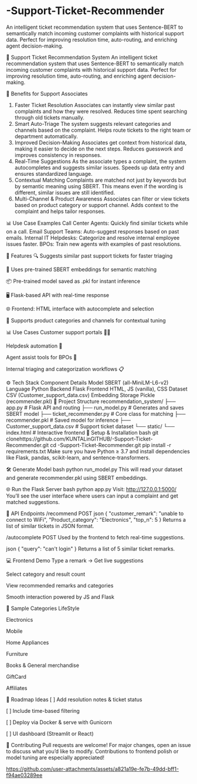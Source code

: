 # -Support-Ticket-Recommender
An intelligent ticket recommendation system that uses Sentence-BERT to semantically match incoming customer complaints with historical support data. Perfect for improving resolution time, auto-routing, and enriching agent decision-making.


🧠 Support Ticket Recommendation System
An intelligent ticket recommendation system that uses Sentence-BERT to semantically match incoming customer complaints with historical support data. Perfect for improving resolution time, auto-routing, and enriching agent decision-making.


🧠 Benefits for Support Associates

1. Faster Ticket Resolution
Associates can instantly view similar past complaints and how they were resolved.
Reduces time spent searching through old tickets manually.
2. Smart Auto-Triage
The system suggests relevant categories and channels based on the complaint.
Helps route tickets to the right team or department automatically.
3. Improved Decision-Making
Associates get context from historical data, making it easier to decide on the next steps.
Reduces guesswork and improves consistency in responses.
4. Real-Time Suggestions
As the associate types a complaint, the system autocompletes and suggests similar issues.
Speeds up data entry and ensures standardized language.
5. Contextual Matching
Complaints are matched not just by keywords but by semantic meaning using SBERT.
This means even if the wording is different, similar issues are still identified.
6. Multi-Channel & Product Awareness
Associates can filter or view tickets based on product category or support channel.
Adds context to the complaint and helps tailor responses.

📊 Use Case Examples
Call Center Agents: Quickly find similar tickets while on a call.
Email Support Teams: Auto-suggest responses based on past emails.
Internal IT Helpdesks: Categorize and resolve internal employee issues faster.
BPOs: Train new agents with examples of past resolutions.

🚀 Features
🔍 Suggests similar past support tickets for faster triaging

🧠 Uses pre-trained SBERT embeddings for semantic matching

📦 Pre-trained model saved as .pkl for instant inference

🖥️ Flask-based API with real-time response

🌐 Frontend: HTML interface with autocomplete and selection

📁 Supports product categories and channels for contextual tuning

📊 Use Cases
Customer support portals 🧑‍💻

Helpdesk automation 🔧

Agent assist tools for BPOs 🤖

Internal triaging and categorization workflows 📋

⚙️ Tech Stack
Component	Details
Model	SBERT (all-MiniLM-L6-v2)
Language	Python
Backend	Flask
Frontend	HTML, JS (vanilla), CSS
Dataset	CSV (Customer_support_data.csv)
Embedding Storage	Pickle (recommender.pkl)
📁 Project Structure
recommendation_system/
├── app.py                     # Flask API and routing
├── run_model.py              # Generates and saves SBERT model
├── ticket_recommender.py     # Core class for matching
├── recommender.pkl           # Saved model for inference
├── Customer_support_data.csv # Support ticket dataset
└── static/
    └── index.html            # Interactive frontend
🔧 Setup & Installation
bash
git clonehttps://github.com/KUNTALinGITHUB/-Support-Ticket-Recommender.git
cd -Support-Ticket-Recommender.git
pip install -r requirements.txt
Make sure you have Python ≥ 3.7 and install dependencies like Flask, pandas, scikit-learn, and sentence-transformers.

🛠️ Generate Model
bash
python run_model.py
This will read your dataset and generate recommender.pkl using SBERT embeddings.

🌐 Run the Flask Server
bash
python app.py
Visit: http://127.0.0.1:5000/ You’ll see the user interface where users can input a complaint and get matched suggestions.

📨 API Endpoints
/recommend POST
json
{
  "customer_remark": "unable to connect to WiFi",
  "Product_category": "Electronics",
  "top_n": 5
}
Returns a list of similar tickets in JSON format.

/autocomplete POST
Used by the frontend to fetch real-time suggestions.

json
{ "query": "can't login" }
Returns a list of 5 similar ticket remarks.

💻 Frontend Demo
Type a remark → Get live suggestions

Select category and result count

View recommended remarks and categories

Smooth interaction powered by JS and Flask

🧪 Sample Categories
LifeStyle

Electronics

Mobile

Home Appliances

Furniture

Books & General merchandise

GiftCard

Affiliates

🏁 Roadmap Ideas
[ ] Add resolution notes & ticket status

[ ] Include time-based filtering

[ ] Deploy via Docker & serve with Gunicorn

[ ] UI dashboard (Streamlit or React)

🤝 Contributing
Pull requests are welcome! For major changes, open an issue to discuss what you’d like to modify. Contributions to frontend polish or model tuning are especially appreciated!


https://github.com/user-attachments/assets/a821a19e-fe7b-49dd-bff1-f94ae03289ee

